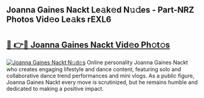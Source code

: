 ## Joanna Gaines Nackt Le𝚊k𝚎d N𝚞𝚍es - Part-NRZ Photos Vid𝚎o Le𝚊ks rEXL6

# <h2><a href="http://fb5fpup.evod.top/?m=Joanna+Gaines+Nackt">🔗 👉🔴 Joanna Gaines Nackt Vid𝚎o Ph𝚘t𝚘s</a></h2>

[![Joanna Gaines Nackt N𝚞d𝚎s](https://i.imgur.com/8V9OHl7.gif)](http://fb5fpup.evod.top/?m=Joanna+Gaines+Nackt)
Online personality Joanna Gaines Nackt who creates engaging lifestyle and dance content, featuring solo and collaborative dance trend performances and mini vlogs. As a public figure, Joanna Gaines Nackt every move is scrutinized, but he remains humble and dedicated to making a positive impact. 
